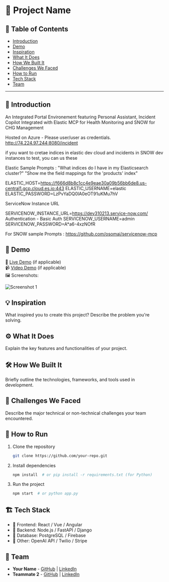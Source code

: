 # 🚀 Project Name

## 📌 Table of Contents
- [Introduction](#introduction)
- [Demo](#demo)
- [Inspiration](#inspiration)
- [What It Does](#what-it-does)
- [How We Built It](#how-we-built-it)
- [Challenges We Faced](#challenges-we-faced)
- [How to Run](#how-to-run)
- [Tech Stack](#tech-stack)
- [Team](#team)

---

## 🎯 Introduction
An Integrated Portal Environement featuring Personal Assistant, Incident Copilot Integrated with Elastic MCP for Health Monitoring and SNOW for CHG Management 

Hosted on Azure - Please user/user as credentials. 
http://74.224.97.244:8080/incident

if you want to cretae indices in elastic dev cloud  and incidents in SNOW dev instances to test, you can us these

Elastic Sample Prompts : 
"What indices do I have in my Elasticsearch cluster?"
"Show me the field mappings for the 'products' index"

ELASTIC_HOST=https://f666d8b8c1cc4e9eae30a09b56bb6de8.us-central1.gcp.cloud.es.io:443
ELASTIC_USERNAME=elastic
ELASTIC_PASSWORD=LzPvYaDQ0lA0eOT91uKMu7hV




ServiceNow Instance URL

SERVICENOW_INSTANCE_URL=https://dev310213.service-now.com/
Authentication - Basic Auth
SERVICENOW_USERNAME=admin
SERVICENOW_PASSWORD=A*a6-4xzNOfR

For SNOW sample Prompts : 
https://github.com/osomai/servicenow-mcp

## 🎥 Demo
🔗 [Live Demo](#) (if applicable)  
📹 [Video Demo](#) (if applicable)  
🖼️ Screenshots:

![Screenshot 1](link-to-image)

## 💡 Inspiration
What inspired you to create this project? Describe the problem you're solving.

## ⚙️ What It Does
Explain the key features and functionalities of your project.

## 🛠️ How We Built It
Briefly outline the technologies, frameworks, and tools used in development.

## 🚧 Challenges We Faced
Describe the major technical or non-technical challenges your team encountered.

## 🏃 How to Run
1. Clone the repository  
   ```sh
   git clone https://github.com/your-repo.git
   ```
2. Install dependencies  
   ```sh
   npm install  # or pip install -r requirements.txt (for Python)
   ```
3. Run the project  
   ```sh
   npm start  # or python app.py
   ```

## 🏗️ Tech Stack
- 🔹 Frontend: React / Vue / Angular
- 🔹 Backend: Node.js / FastAPI / Django
- 🔹 Database: PostgreSQL / Firebase
- 🔹 Other: OpenAI API / Twilio / Stripe

## 👥 Team
- **Your Name** - [GitHub](#) | [LinkedIn](#)
- **Teammate 2** - [GitHub](#) | [LinkedIn](#)
